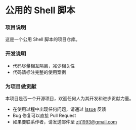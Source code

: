 公用的 Shell 脚本
======

### 项目说明
这是一个公用 Shell 脚本的项目仓库。  

### 开发说明
- 代码尽量相互隔离，减少相关性
- 代码请标注完整的使用案例

### 为项目做贡献
本项目是否一个开源项目，欢迎任何人为其开发和进步贡献力量。
- 在使用过程中出现任何问题，请通过 [Issue](https://github.com/ztj1993/CommonShell/issues) 反馈
- Bug 修复可以直接 Pull Request
- 如果要联系作者，请发送邮件至 ztj1993@gmail.com
